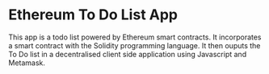 # Ethereum To Do List App

This app is a todo list powered by Ethereum smart contracts. It incorporates a smart contract with the Solidity programming language. It then ouputs the To Do list in a decentralised client side application using Javascript and Metamask.